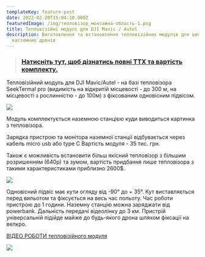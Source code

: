 ```yaml
---
templateKey: feature-post
date: 2022-02-20T15:04:10.000Z
featuredImage: /img/тепловізор_монтажна-область-1.png
title: Тепловізійні модулі для DJI Mavic / Autel
description: Виготовлення та встановлення тепловізійних модулів для цивільних ти
  кастомних дронів
---
```

> ### <a href="https://drive.google.com/file/d/1Igtv5O31HTR575AZdKR3Ps1_Lo6l0Drw/view?usp=share_link ">**Натисніть тут, щоб дізнатись повні ТТХ та вартість комплекту.**</a>

Тепловізійний модуль для
DJI Mavic/Autel - на базі
тепловізора SeekTermal pro
(видимість на відкритій місцевості -
до 300 м, нa місцевості з
рослинністю - до 100м) з
фіксованим одновісним підвісом.

![](/img/6743.png)

Модуль комплектується наземною
станцією куди виводиться картинка
з тепловізора.

Зарядка пристрою та монітора наземної станції відбувається через кабель micro usb або type C
Вартість модуля - 35 тис. грн. 

Також є можливість встановити більш якісний тепловізор з більшим розришенням (640р) та зумом,
вартість придбання лише тепловізора з такими характеристиками приблизно 2600$.

![](/img/6736.png)

Одновісний підвіс має кути огляду від
-90° до + 35°.
Кут виставляється перед вильотом та
фіксується на весь час польоту.
Час роботи пристрою до 1 години.
Наземну станцію можна заряджати від
powerbank.
Дальність передачі відеолінку до 3 км.
Пристрій універсальній підійде майже
до будь-якого дрона шляхом фіксації
на велкро.

<a href="https://drive.google.com/file/d/1jLZjNpt7yTjgWN3-nKZxBuBfCRE92ahx/view" target="_blank" rel="noopener noreferrer">ВІДЕО РОБОТИ тепловізійного модуля</a>

![](/img/img_6766.png)